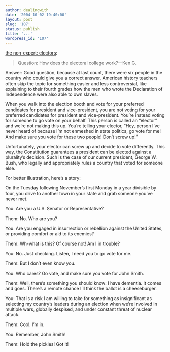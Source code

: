 ```yaml
---
author: dealingwith
date: '2004-10-02 19:40:00'
layout: post
slug: '107'
status: publish
title: '...'
wordpress_id: '107'
---
```


[the non-expert: electors][1]:

> Question: How does the electoral college work?—Ken G.

Answer: Good question, because at last count, there were six people in the
country who could give you a correct answer. American history teachers often
skip the topic for something easier and less controversial, like explaining to
their fourth grades how the men who wrote the Declaration of Independence were
also able to own slaves.

When you walk into the election booth and vote for your preferred candidates
for president and vice-president, you are not voting for your preferred
candidates for president and vice-president. You’re instead voting for someone
to go vote on your behalf. This person is called an “elector” and we’re not
making this up. You’re telling your elector, “Hey, person I’ve never heard of
because I’m not enmeshed in state politics, go vote for me! And make sure you
vote for these two people! Don’t screw up!”

Unfortunately, your elector can screw up and decide to vote differently. This
way, the Constitution guarantees a president can be elected against a
plurality’s decision. Such is the case of our current president, George W.
Bush, who legally and appropriately rules a country that voted for someone
else.

For better illustration, here’s a story:

On the Tuesday following November’s first Monday in a year divisible by four,
you drive to another town in your state and grab someone you’ve never met.

You: Are you a U.S. Senator or Representative?

Them: No. Who are you?

You: Are you engaged in insurrection or rebellion against the United States,
or providing comfort or aid to its enemies?

Them: Wh-what is this? Of course not! Am I in trouble?

You: No. Just checking. Listen, I need you to go vote for me.

Them: But I don’t even know you.

You: Who cares? Go vote, and make sure you vote for John Smith.

Them: Well, there’s something you should know: I have dementia. It comes and
goes. There’s a remote chance I’ll think the ballot is a cheeseburger.

You: That is a risk I am willing to take for something as insignificant as
selecting my country’s leaders during an election when we’re involved in
multiple wars, globally despised, and under constant threat of nuclear attack.

Them: Cool. I’m in.

You: Remember, John Smith!

Them: Hold the pickles! Got it!

   [1]: http://www.themorningnews.org/archives/how_to/the_nonexpert_electors_and_chickens.php


